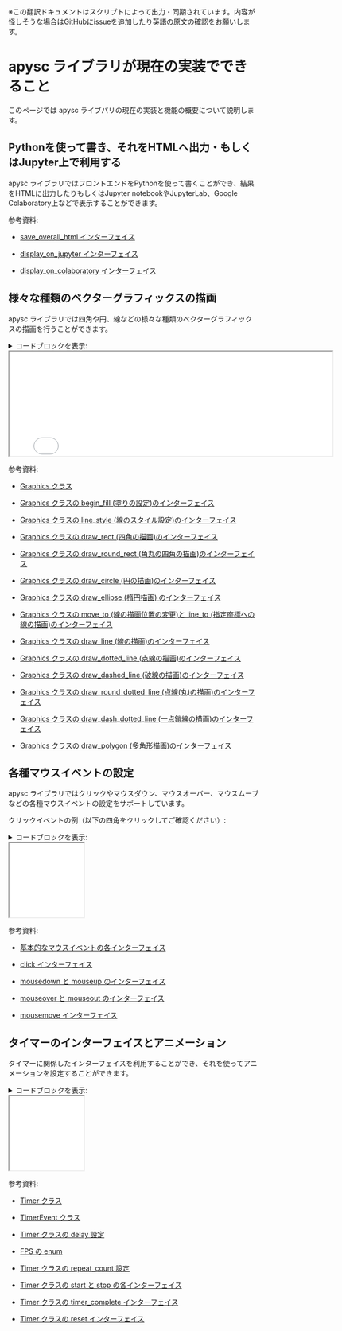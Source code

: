 <span class="inconspicuous-txt">※この翻訳ドキュメントはスクリプトによって出力・同期されています。内容が怪しそうな場合は<a href="https://github.com/simon-ritchie/apysc/issues" target="_blank">GitHubにissue</a>を追加したり[英語の原文](../en/what_apysc_can_do.html)の確認をお願いします。</span>

# apysc ライブラリが現在の実装でできること

このページでは apysc ライブパリの現在の実装と機能の概要について説明します。

## Pythonを使って書き、それをHTMLへ出力・もしくはJupyter上で利用する

apysc ライブラリではフロントエンドをPythonを使って書くことができ、結果をHTMLに出力したりもしくはJupyter notebookやJupyterLab、Google Colaboratory上などで表示することができます。

参考資料:

- [save_overall_html インターフェイス](jp_save_overall_html.md)
- [display_on_jupyter インターフェイス](jp_display_on_jupyter.md)

- [display_on_colaboratory インターフェイス](jp_display_on_colaboratory.md)

## 様々な種類のベクターグラフィックスの描画

apysc ライブラリでは四角や円、線などの様々な種類のベクターグラフィックスの描画を行うことができます。

<details>
<summary>コードブロックを表示:</summary>

```py
# runnable
import apysc as ap

ap.Stage(
    stage_width=650, stage_height=210, background_color='#333',
    stage_elem_id='stage')
sprite: ap.Sprite = ap.Sprite()

sprite.graphics.begin_fill(color='#0af')
sprite.graphics.draw_rect(x=50, y=50, width=50, height=50)

sprite.graphics.draw_round_rect(
    x=150, y=50, width=50, height=50, ellipse_width=12, ellipse_height=12)

sprite.graphics.draw_circle(x=275, y=75, radius=25)

sprite.graphics.draw_ellipse(x=375, y=75, width=50, height=30)

sprite.graphics.draw_polygon(
    points=[
        ap.Point2D(x=475, y=50),
        ap.Point2D(x=450, y=100),
        ap.Point2D(x=500, y=100),
    ])

sprite.graphics.begin_fill(color='')
sprite.graphics.line_style(color='#eee', thickness=3)
sprite.graphics.move_to(x=550, y=50)
sprite.graphics.line_to(x=600, y=50)
sprite.graphics.line_to(x=550, y=100)
sprite.graphics.line_to(x=600, y=100)

sprite.graphics.draw_line(x_start=50, y_start=130, x_end=600, y_end=130)
sprite.graphics.draw_dotted_line(
    x_start=50, y_start=130, x_end=600, y_end=130, dot_size=5)
sprite.graphics.draw_round_dotted_line(
    x_start=53, y_start=160, x_end=600, y_end=160, round_size=6, space_size=6)

ap.save_overall_html(
    dest_dir_path='what_apysc_can_do_draw_vector_graphics/')
```

</details>

<iframe src="static/what_apysc_can_do_draw_vector_graphics/index.html" width="650" height="210"></iframe>

参考資料:

- [Graphics クラス](jp_graphics.md)
- [Graphics クラスの begin_fill (塗りの設定)のインターフェイス](jp_graphics_begin_fill.md)

- [Graphics クラスの line_style (線のスタイル設定)のインターフェイス](jp_graphics_line_style.md)
- [Graphics クラスの draw_rect (四角の描画)のインターフェイス](jp_graphics_draw_rect.md)

- [Graphics クラスの draw_round_rect (角丸の四角の描画)のインターフェイス](jp_graphics_draw_round_rect.md)
- [Graphics クラスの draw_circle (円の描画)のインターフェイス](jp_graphics_draw_circle.md)

- [Graphics クラスの draw_ellipse (楕円描画) のインターフェイス](jp_graphics_draw_ellipse.md)
- [Graphics クラスの move_to (線の描画位置の変更)と line_to (指定座標への線の描画)のインターフェイス](jp_graphics_move_to_and_line_to.md)

- [Graphics クラスの draw_line (線の描画)のインターフェイス](jp_graphics_draw_line.md)
- [Graphics クラスの draw_dotted_line (点線の描画)のインターフェイス](jp_graphics_draw_dotted_line.md)

- [Graphics クラスの draw_dashed_line (破線の描画)のインターフェイス](jp_graphics_draw_dashed_line.md)
- [Graphics クラスの draw_round_dotted_line (点線(丸)の描画)のインターフェイス](jp_graphics_draw_round_dotted_line.md)

- [Graphics クラスの draw_dash_dotted_line (一点鎖線の描画)のインターフェイス](jp_graphics_draw_dash_dotted_line.md)
- [Graphics クラスの draw_polygon (多角形描画)のインターフェイス](jp_graphics_draw_polygon.md)

## 各種マウスイベントの設定

apysc ライブラリではクリックやマウスダウン、マウスオーバー、マウスムーブなどの各種マウスイベントの設定をサポートしています。

クリックイベントの例（以下の四角をクリックしてご確認ください）:

<details>
<summary>コードブロックを表示:</summary>

```py
# runnable
import apysc as ap


def on_click(
        e: ap.MouseEvent[ap.Rectangle], options: dict) -> None:
    """
    The handler that the rectangle calls when clicked.

    Parameters
    ----------
    e : ap.MouseEvent
        Event instance.
    options : dict
        Optional arguments dictionary.
    """
    color: ap.String = e.this.fill_color
    condition: ap.Boolean = color == '#00aaff'
    with ap.If(condition):
        e.this.fill_color = ap.String('#f0a')
    with ap.Else():
        e.this.fill_color = ap.String('#0af')


ap.Stage(
    stage_width=150, stage_height=150, background_color='#333',
    stage_elem_id='stage')
sprite: ap.Sprite = ap.Sprite()

sprite.graphics.begin_fill(color='#0af')
rectangle: ap.Rectangle = sprite.graphics.draw_rect(
    x=50, y=50, width=50, height=50)
rectangle.click(on_click)

ap.save_overall_html(
    dest_dir_path='what_apysc_can_do_mouse_event_click/')
```

</details>

<iframe src="static/what_apysc_can_do_mouse_event_click/index.html" width="150" height="150"></iframe>

参考資料:

- [基本的なマウスイベントの各インターフェイス](jp_mouse_event_basic.md)
- [click インターフェイス](jp_click.md)

- [mousedown と mouseup のインターフェイス](jp_mousedown_and_mouseup.md)
- [mouseover と mouseout のインターフェイス](jp_mouseover_and_mouseout.md)

- [mousemove インターフェイス](jp_mousemove.md)

## タイマーのインターフェイスとアニメーション

タイマーに関係したインターフェイスを利用することができ、それを使ってアニメーションを設定することができます。

<details>
<summary>コードブロックを表示:</summary>

```py
# runnable
from typing_extensions import TypedDict

import apysc as ap


class _Options(TypedDict):
    rectangle: ap.Rectangle
    alpha_direction: ap.Int


def on_timer(e: ap.TimerEvent, options: _Options) -> None:
    """
    The handler that the timer calls.

    Parameters
    ----------
    e : ap.TimerEvent
        Event instance.
    options : dict
        Optional arguments dictionary.
    """
    rectangle: ap.Rectangle = options['rectangle']
    alpha_direction: ap.Int = options['alpha_direction']
    current_alpha: ap.Number = rectangle.fill_alpha
    condition_1: ap.Boolean = current_alpha < 0.0
    condition_2: ap.Boolean = current_alpha > 1.0
    with ap.If(condition_1):
        alpha_direction.value = 1
    with ap.Elif(condition_2):
        alpha_direction.value = -1
    rectangle.fill_alpha += alpha_direction * 0.03
    rectangle.rotation_around_center += 1


ap.Stage(
    stage_width=150, stage_height=150, background_color='#333',
    stage_elem_id='stage')
sprite: ap.Sprite = ap.Sprite()

sprite.graphics.begin_fill(color='#0af')
alpha_direction: ap.Int = ap.Int(1)
rectangle: ap.Rectangle = sprite.graphics.draw_rect(
    x=50, y=50, width=50, height=50)
options: _Options = {
    'rectangle': rectangle, 'alpha_direction': alpha_direction}
timer: ap.Timer = ap.Timer(
    on_timer, delay=ap.FPS.FPS_60, options=options)
timer.start()

ap.save_overall_html(
    dest_dir_path='what_apysc_can_do_timer_animation/')
```

</details>

<iframe src="static/what_apysc_can_do_timer_animation/index.html" width="150" height="150"></iframe>

参考資料:

- [Timer クラス](jp_timer.md)
- [TimerEvent クラス](jp_timer_event.md)

- [Timer クラスの delay 設定](jp_timer_delay.md)
- [FPS の enum](jp_fps.md)

- [Timer クラスの repeat_count 設定](jp_timer_repeat_count.md)
- [Timer クラスの start と stop の各インターフェイス](jp_timer_start_and_stop.md)

- [Timer クラスの timer_complete インターフェイス](jp_timer_complete.md)
- [Timer クラスの reset インターフェイス](jp_timer_reset.md)